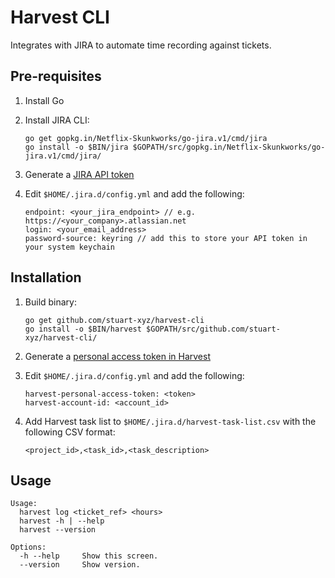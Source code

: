 # Harvest CLI

Integrates with JIRA to automate time recording against tickets.

## Pre-requisites

1. Install Go
2. Install JIRA CLI:

    ```
    go get gopkg.in/Netflix-Skunkworks/go-jira.v1/cmd/jira
    go install -o $BIN/jira $GOPATH/src/gopkg.in/Netflix-Skunkworks/go-jira.v1/cmd/jira/
    ```

3. Generate a [JIRA API token](https://id.atlassian.com)
4. Edit `$HOME/.jira.d/config.yml` and add the following:

    ```
    endpoint: <your_jira_endpoint> // e.g. https://<your_company>.atlassian.net
    login: <your_email_address>
    password-source: keyring // add this to store your API token in your system keychain
    ```

## Installation

1. Build binary:

    ```
    go get github.com/stuart-xyz/harvest-cli
    go install -o $BIN/harvest $GOPATH/src/github.com/stuart-xyz/harvest-cli/
    ```

2. Generate a [personal access token in Harvest](https://id.getharvest.com/developers)
3. Edit `$HOME/.jira.d/config.yml` and add the following:

    ```
    harvest-personal-access-token: <token>
    harvest-account-id: <account_id>
    ```

4. Add Harvest task list to `$HOME/.jira.d/harvest-task-list.csv` with the following CSV format:

    ```
    <project_id>,<task_id>,<task_description>
    ```

## Usage

```
Usage:
  harvest log <ticket_ref> <hours>
  harvest -h | --help
  harvest --version

Options:
  -h --help     Show this screen.
  --version     Show version.
```

